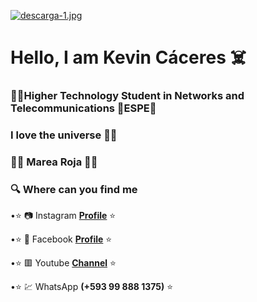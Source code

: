 [![descarga-1.jpg](https://i.postimg.cc/MKzZMDgb/descarga-1.jpg)](https://postimg.cc/23XNg4kV)
# Hello, I am Kevin Cáceres :skull_and_crossbones:
### :man_technologist:Higher Technology Student in Networks and Telecommunications 🔰ESPE🔰
### I love the universe :man_astronaut:
### :large_blue_circle::red_circle: Marea Roja :red_circle::large_blue_circle:
### :mag: Where can you find me 
 
•:star: :camera: Instagram **[Profile](https://www.instagram.com/kevin_caceres_64/?hl=es-la)** :star:

•:star: :eyes: Facebook **[Profile](https://www.facebook.com/profile.php?id=100006094608164)** :star:

•:star: :red_square: Youtube **[Channel](https://www.youtube.com/channel/UC-AcD1u2ORybpzY7aN1926Q)** :star:

•:star: :chart: WhatsApp **(+593 99 888 1375)** :star:
